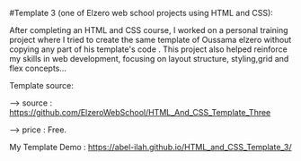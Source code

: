 #Template 3 (one of Elzero web school projects using HTML and CSS):

After completing an HTML and CSS course, I worked on a personal training project
where I tried to create the same template  of Oussama elzero without copying any part of his template's code . This project also helped reinforce my skills in web development, focusing on layout structure, styling,grid and flex concepts...

Template source:

--> source : https://github.com/ElzeroWebSchool/HTML_And_CSS_Template_Three

--> price : Free.

My Template Demo : https://abel-ilah.github.io/HTML_and_CSS_Template_3/
